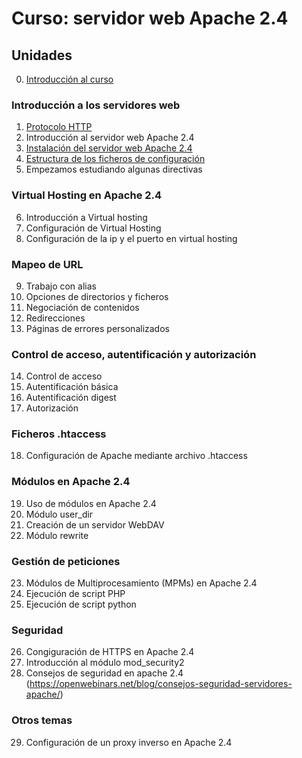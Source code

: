 # Curso: servidor web Apache 2.4

## Unidades

0. [Introducción al curso](curso/u0)

### Introducción a los servidores web

1. [Protocolo HTTP](curso/u1) 
2. Introducción al servidor web Apache 2.4
3. [Instalación del servidor web Apache 2.4	](curso/u3)
4. [Estructura de los ficheros de configuración](curso/u4)
5. Empezamos estudiando algunas directivas

### Virtual Hosting en Apache 2.4

6. Introducción a Virtual hosting
7. Configuración de Virtual Hosting
8. Configuración de la ip y el puerto en virtual hosting

### Mapeo de URL

9. Trabajo con alias
10. Opciones de directorios y ficheros
11. Negociación de contenidos
12. Redirecciones
13. Páginas de errores personalizados

### Control de acceso, autentificación y autorización

14. Control de acceso
15. Autentificación básica
16. Autentificación digest
17. Autorización

### Ficheros .htaccess

18. Configuración de Apache mediante archivo .htaccess

### Módulos en Apache 2.4

19. Uso de módulos en Apache 2.4
20. Módulo user_dir
21. Creación de un servidor WebDAV
22. Módulo rewrite

### Gestión de peticiones

23. Módulos de Multiprocesamiento (MPMs) en Apache 2.4
24. Ejecución de script PHP
25. Ejecución de script python

### Seguridad

26. Congiguración de HTTPS en Apache 2.4
27. Introducción al módulo mod_security2
28. Consejos de seguridad en apache 2.4 (https://openwebinars.net/blog/consejos-seguridad-servidores-apache/)

### Otros temas

29. Configuración de un proxy inverso en Apache 2.4


